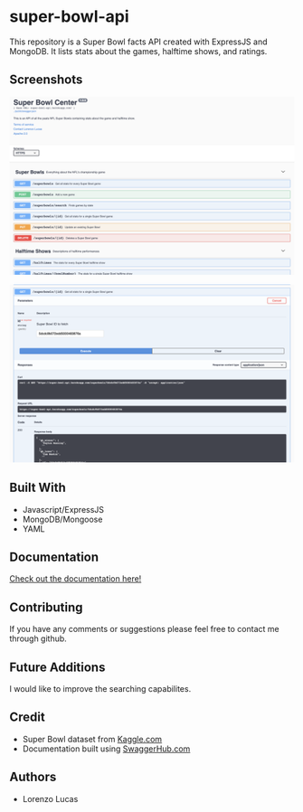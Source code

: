 # super-bowl-api

This repository is a Super Bowl facts API created with ExpressJS and MongoDB. It lists stats about the games, halftime shows, and ratings.


## Screenshots

![superBowlAPI](./images/super_bowl_0.png)

![superBowlAPI](./images/super_bowl_1.png)


## Built With

* Javascript/ExpressJS
* MongoDB/Mongoose
* YAML


## Documentation

[Check out the documentation here!](https://app.swaggerhub.com/apis-docs/llucas314/super-bowl_center/1.0.0)

## Contributing

If you have any comments or suggestions please feel free to contact me through github.  

## Future Additions

I would like to improve the searching capabilites.

## Credit

* Super Bowl dataset from [Kaggle.com](https://www.kaggle.com/achyutbabu/tv-halftime-shows-and-the-big-game#super_bowls.csv)
* Documentation built using [SwaggerHub.com](https://app.swaggerhub.com/search)

## Authors

* Lorenzo Lucas
